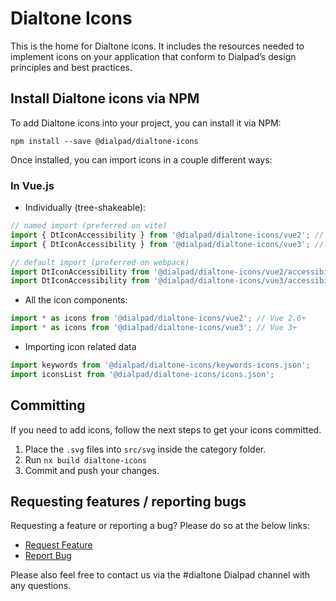 # Dialtone Icons

This is the home for Dialtone icons. It includes the resources needed to implement icons on your application that conform to Dialpad’s design principles and best practices.

## Install Dialtone icons via NPM

To add Dialtone icons into your project, you can install it via NPM:

```shell
npm install --save @dialpad/dialtone-icons
```

Once installed, you can import icons in a couple different ways:

### In Vue.js

- Individually (tree-shakeable):

```js
// named import (preferred on vite)
import { DtIconAccessibility } from '@dialpad/dialtone-icons/vue2'; // Vue 2.6+
import { DtIconAccessibility } from '@dialpad/dialtone-icons/vue3'; // Vue 3+

// default import (preferred on webpack)
import DtIconAccessibility from '@dialpad/dialtone-icons/vue2/accessibility'; // Vue 2.6+
import DtIconAccessibility from '@dialpad/dialtone-icons/vue3/accessibility'; // Vue 3+
```

- All the icon components:

```js
import * as icons from '@dialpad/dialtone-icons/vue2'; // Vue 2.6+
import * as icons from '@dialpad/dialtone-icons/vue3'; // Vue 3+
```

- Importing icon related data

```js
import keywords from '@dialpad/dialtone-icons/keywords-icons.json';
import iconsList from '@dialpad/dialtone-icons/icons.json';
```

## Committing

If you need to add icons, follow the next steps to get your icons committed.

1. Place the `.svg` files into `src/svg` inside the category folder.
2. Run `nx build dialtone-icons`
3. Commit and push your changes.

## Requesting features / reporting bugs

Requesting a feature or reporting a bug? Please do so at the below links:

- [Request Feature](https://dialpad.atlassian.net/secure/CreateIssue.jspa?issuetype=10975&pid=12508)
- [Report Bug](https://dialpad.atlassian.net/secure/CreateIssue.jspa?issuetype=1&pid=12508)

Please also feel free to contact us via the #dialtone Dialpad channel with any questions.
